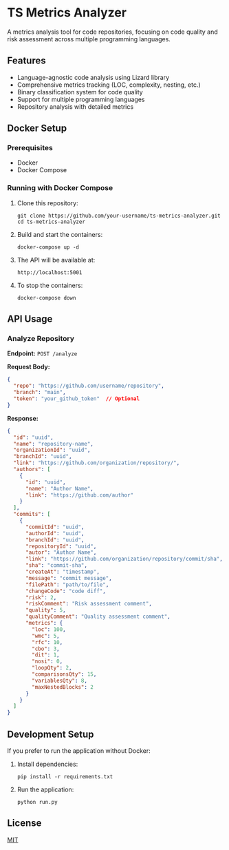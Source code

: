 # TS Metrics Analyzer

A metrics analysis tool for code repositories, focusing on code quality and risk assessment across multiple programming languages.

## Features

- Language-agnostic code analysis using Lizard library
- Comprehensive metrics tracking (LOC, complexity, nesting, etc.)
- Binary classification system for code quality
- Support for multiple programming languages
- Repository analysis with detailed metrics

## Docker Setup

### Prerequisites

- Docker
- Docker Compose

### Running with Docker Compose

1. Clone this repository:
   ```
   git clone https://github.com/your-username/ts-metrics-analyzer.git
   cd ts-metrics-analyzer
   ```

2. Build and start the containers:
   ```
   docker-compose up -d
   ```

3. The API will be available at:
   ```
   http://localhost:5001
   ```

4. To stop the containers:
   ```
   docker-compose down
   ```

## API Usage

### Analyze Repository

**Endpoint:** `POST /analyze`

**Request Body:**
```json
{
  "repo": "https://github.com/username/repository",
  "branch": "main",
  "token": "your_github_token"  // Optional
}
```

**Response:**
```json
{
  "id": "uuid",
  "name": "repository-name",
  "organizationId": "uuid",
  "branchId": "uuid",
  "link": "https://github.com/organization/repository/",
  "authors": [
    {
      "id": "uuid",
      "name": "Author Name",
      "link": "https://github.com/author"
    }
  ],
  "commits": [
    {
      "commitId": "uuid",
      "authorId": "uuid",
      "branchId": "uuid",
      "repositoryId": "uuid",
      "autor": "Author Name",
      "link": "https://github.com/organization/repository/commit/sha",
      "sha": "commit-sha",
      "createAt": "timestamp",
      "message": "commit message",
      "filePath": "path/to/file",
      "changeCode": "code diff",
      "risk": 2,
      "riskComment": "Risk assessment comment",
      "quality": 5,
      "qualityComment": "Quality assessment comment",
      "metrics": {
        "loc": 100,
        "wmc": 5,
        "rfc": 10,
        "cbo": 3,
        "dit": 1,
        "nosi": 0,
        "loopQty": 2,
        "comparisonsQty": 15,
        "variablesQty": 8,
        "maxNestedBlocks": 2
      }
    }
  ]
}
```

## Development Setup

If you prefer to run the application without Docker:

1. Install dependencies:
   ```
   pip install -r requirements.txt
   ```

2. Run the application:
   ```
   python run.py
   ```

## License

[MIT](LICENSE)
